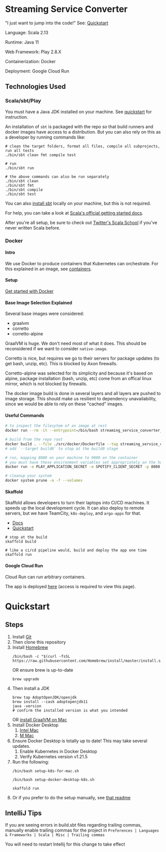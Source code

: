 # Streaming Service Converter

"I just want to jump into the code!" See: [Quickstart](#Quickstart)

Language: Scala 2.13

Runtime: Java 11

Web Framework: Play 2.8.X

Containerization: Docker

Deployment: Google Cloud Run

## Technologies Used

### Scala/sbt/Play

You must have a Java JDK installed on your machine. See [quickstart](#Quickstart) for instruction.

An installation of `sbt` is packaged with the repo so that build runners and docker images have access to a
distribution. But you can also rely on this as a developer by running commands like:

```shell
# clean the target folders, format all files, compile all subprojects, run all tests
./bin/sbt clean fmt compile test

# run
./bin/sbt run

# the above commands can also be run separately
./bin/sbt clean
./bin/sbt fmt
./bin/sbt compile
./bin/sbt test
```

You can also [install sbt](https://www.scala-sbt.org/1.x/docs/Installing-sbt-on-Mac.html) locally on your machine, but
this is not required.

For help, you can take a look
at [Scala's official getting started docs](https://docs.scala-lang.org/getting-started/index.html).

After you're all setup, be sure to check out [Twitter's Scala School](https://twitter.github.io/scala_school/) if you've
never written Scala before.

### Docker

#### Intro

We use Docker to produce containers that Kubernetes can orchestrate. For this explained in an image,
see [containers](./documentation/k8s.svg).

#### Setup

[Get started with Docker](https://docs.docker.com/get-started/)

#### Base Image Selection Explained

Several base images were considered:

- graalvm
- corretto
- corretto-alpine

GraalVM is huge. We don't need most of what it does. This should be reconsidered if we want to consider `native-image`.

Corretto is nice, but requires we go to their servers for package updates (to get bash, unzip, etc). This is blocked by
Axon firewalls.

Corretto-alpine was selected for its simplicity and because it's based on alpine, package installation (bash, unzip,
etc) come from an offical linux mirror, which is not blocked by firewalls.

The docker image build is done in several layers and all layers are pushed to image storage. This should make us
resilient to dependency unavailability, since we would be able to rely on these "cached" images.

#### Useful Commands

```bash
# to inspect the filesytem of an image at rest 
docker run --rm -it --entrypoint=/bin/bash streaming_service_converter_3

# build from the repo root
docker build . --file ./src/docker/Dockerfile --tag streaming_service_converter_3:latest --build-arg SERVICE_VERSION="0.1.0-SNAPSHOT"
# add `--target build0` to stop at the build0 stage

# run, mapping 8080 on your machine to 9000 on the container
# you must have these environment variables set appropriately on the host machine
docker run -e PLAY_APPLICATION_SECRET -e SPOTIFY_CLIENT_SECRET -p 8080:9000 streaming_service_converter_3

# cleanup your system
docker system prune -a -f --volumes
```

#### Skaffold

Skaffold allows developers to turn their laptops into CI/CD machines. It speeds up the local development cycle. It can
also deploy to remote servers, but we have TeamCity, `k8s-deploy`, and `argo-apps` for that.

- [Docs](https://skaffold.dev/docs/)
- [Quickstart](https://skaffold.dev/docs/quickstart/)

```shell
# stop at the build
skaffold build

# like a ci/cd pipeline would, build and deploy the app one time
skaffold run
```

#### Google Cloud Run

Cloud Run can run arbitrary containers.

The app is deployed [here](https://console.cloud.google.com/run/detail/us-west1/streaming-service-converter-3/revisions?project=four-track-friday-2) (access is required to view this page).

# Quickstart

## Steps

1) Install [Git](https://git-scm.com/downloads)
2) Then clone this repository
3) Install [Homebrew](https://brew.sh/)
   ```shell
   /bin/bash -c "$(curl -fsSL https://raw.githubusercontent.com/Homebrew/install/master/install.sh)"
   ```
   OR ensure brew is up-to-date
   ```shell
   brew upgrade
   ```
4) Then install a JDK
   ```shell
   brew tap AdoptOpenJDK/openjdk
   brew install --cask adoptopenjdk11
   java -version
   # confirm the installed version is what you intended
   ```
   OR [install GraalVM on Mac](https://www.graalvm.org/docs/getting-started/macos/)
5) Install Docker Desktop
   1) [Intel Mac](https://desktop.docker.com/mac/main/amd64/Docker.dmg)
   2) [M Mac](https://desktop.docker.com/mac/main/arm64/Docker.dmg)
6) Ensure Docker Desktop is totally up to date! This may take several updates.
   1) Enable Kubernetes in Docker Desktop
   2) Verify Kubernetes version v1.21.5
7) Run the following:
   ```shell
   /bin/bash setup-k8s-for-mac.sh
   
   /bin/bash setup-docker-desktop-k8s.sh
   
   skaffold run
   ```
8) Or if you prefer to do the setup manually, see [that readme](./documentation/README_LOCAL_K8S.md)

## IntelliJ Tips

If you are seeing errors in build.sbt files regarding trailing commas, manually enable trailing commas for the project
in `Preferences | Languages & Frameworks | Scala | Misc | Trailing commas`

You will need to restart Intellij for this change to take effect
